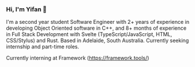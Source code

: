 ### Hi, I'm Yifan 👋

I'm a second year student Software Engineer with 2+ years of experience in developing Object Oriented software in C++, and 8+ months of experience in Full Stack Development with Svelte (TypeScript/JavaScript, HTML, CSS/Stylus) and Rust. Based in Adelaide, South Australia. Currently seeking internship and part-time roles.

Currently interning at Framework (https://framework.tools/)

<!--
**yifan117/yifan117** is a ✨ _special_ ✨ repository because its `README.md` (this file) appears on your GitHub profile.

Here are some ideas to get you started:

- 🔭 I’m currently working on ...
- 🌱 I’m currently learning ...
- 👯 I’m looking to collaborate on ...
- 🤔 I’m looking for help with ...
- 💬 Ask me about ...
- 📫 How to reach me: ...
- 😄 Pronouns: ...
- ⚡ Fun fact: ...
-->
